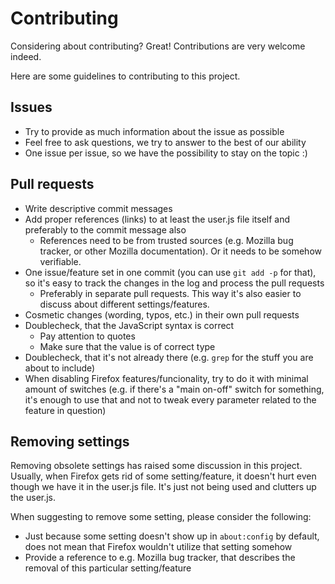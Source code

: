 Contributing
============

Considering about contributing? Great! Contributions are very welcome indeed.

Here are some guidelines to contributing to this project.

Issues
------

* Try to provide as much information about the issue as possible
* Feel free to ask questions, we try to answer to the best of our ability
* One issue per issue, so we have the possibility to stay on the topic :)

Pull requests
-------------

* Write descriptive commit messages
* Add proper references (links) to at least the user.js file itself and preferably to the commit message also
  * References need to be from trusted sources (e.g. Mozilla bug tracker, or other Mozilla documentation). Or it needs to be somehow verifiable.
* One issue/feature set in one commit (you can use ```git add -p``` for that), so it's easy to track the changes in the log and process the pull requests
  * Preferably in separate pull requests. This way it's also easier to discuss about different settings/features.
* Cosmetic changes (wording, typos, etc.) in their own pull requests
* Doublecheck, that the JavaScript syntax is correct
  * Pay attention to quotes
  * Make sure that the value is of correct type
* Doublecheck, that it's not already there (e.g. ```grep``` for the stuff you are about to include)
* When disabling Firefox features/funcionality, try to do it with minimal amount of switches (e.g. if there's a "main on-off" switch for something, it's enough to use that and not to tweak every parameter related to the feature in question)

Removing settings
-----------------

Removing obsolete settings has raised some discussion in this project. Usually, when Firefox gets rid of some setting/feature, it doesn't hurt even though we have it in the user.js file. It's just not being used and clutters up the user.js.

When suggesting to remove some setting, please consider the following:

* Just because some setting doesn't show up in ```about:config``` by default, does not mean that Firefox wouldn't utilize that setting somehow
* Provide a reference to e.g. Mozilla bug tracker, that describes the removal of this particular setting/feature
